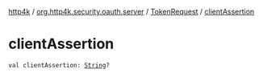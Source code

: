 [http4k](../../index.md) / [org.http4k.security.oauth.server](../index.md) / [TokenRequest](index.md) / [clientAssertion](./client-assertion.md)

# clientAssertion

`val clientAssertion: `[`String`](https://kotlinlang.org/api/latest/jvm/stdlib/kotlin/-string/index.html)`?`